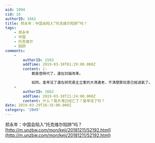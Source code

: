 ```yaml
---
aid: 1094
cid: 16
authorID: 1662
title: 郑永年：中国会陷入“托克维尔陷阱”吗？
tags:
    - 郑永年
    - 中国
    - 托克维尔
    - 陷阱
comments:
    -
        authorID: 1503
        addTime: 2019-03-30T01:29:00.000Z
        content: |-
            都是麼時代了，還在討論改革。

            如同，皇帝沒了還在研究君主立憲的大清遺老，不清楚那玩意已經過氣了。
    -
        authorID: 1662
        addTime: 2019-03-30T21:24:00.000Z
        content: 什么？我大清已经亡了？皇帝没了吗？
date: 2019-03-29T16:35:00.000Z
category: '2049'
---
```


郑永年：中国会陷入“托克维尔陷阱”吗？  
[http://m.unzbw.com/mon/keji/20181211/52192.html](http://m.unzbw.com/mon/keji/20181211/52192.html)
